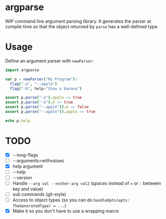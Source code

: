 # argparse

WIP command line argument parsing library.  It generates the parser at compile time so that the object returned by `parse` has a well-defined type.

# Usage

Define an argument parser with `newParser`:

```nim
import argparse

var p = newParser("My Program"):
  flag("-a", "--apple")
  flag("-b", help="Show a banana")

assert p.parse("-a").apple == true
assert p.parse("-b").b == true
assert p.parse("--apple")).b == false
assert p.parse("--apple")).apple == true

echo p.help
```


# TODO

- [X] --long-flags
- [ ] --arguments=withvalues
- [X] help argument
- [ ] --help
- [ ] --version
- [ ] Handle `--arg val --nother-arg val2` (spaces instead of `=` or `:` between key and value)
- [ ] sub commands (git-style)
- [ ] Access to object types (so you can do `handleOpts(opts: TheGeneratedType) = ...`)
- [X] Make it so you don't have to use a wrapping macro
